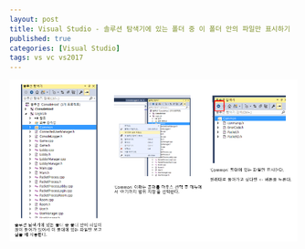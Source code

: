 ```yaml
---
layout: post
title: Visual Studio - 솔루션 탐색기에 있는 폴더 중 이 폴더 안의 파일만 표시하기 
published: true
categories: [Visual Studio]
tags: vs vc vs2017
---
```

      
![](/images/vs/vs_2017_0717_01.PNG)  
  
